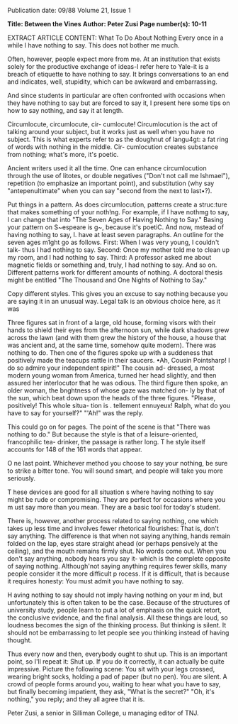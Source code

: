 Publication date: 09/88
Volume 21, Issue 1

**Title: Between the Vines**
**Author: Peter Zusi**
**Page number(s): 10-11**

EXTRACT ARTICLE CONTENT:
What To Do About Nothing 
Every once in a while I have nothing to 
say. This does not bother me much. 

Often, however, people expect more 
from me. At an institution that exists 
solely for the productive exchange of 
ideas-I refer here to Yale-it is a 
breach of etiquette to have nothing to 
say. It brings conversations to an end 
and indicates, well, stupidity, which 
can be awkward and embarrassing. 

And since students in particular are 
often confronted with occasions when 
they have nothing to say but are forced 
to say it, I present here some tips on 
how to say nothing, and say it at 
length. 

Circumlocute, circumlocute, cir-
cumlocute! Circumlocution is the act 
of talking around your subject, but it 
works just as well when you have no 
subject. This is what experts refer to as 
the doughnut of langu4gt: a fat ring of 
words with nothing in the middle. Cir-
cumlocution creates substance from 
nothing; 
what's more, 
it's poetic. 

Ancient writers used it all the time. 
One can enhance circumlocution 
through the use of litotes, or double 
negatives ("Don't not 
call 
me 
Ishmael"), repetition (to emphasize an 
important point), and substitution 
(why say "antepenultimate" when you 
can say "second from the next to 
last•?). 

Put things in a pattern. As does 
circumlocution, 
patterns create a 
struc:ture that makes something of your 
noth!ng. For example, if I 
have 
nothmg to say, I can change that into 
"The Seven Ages of Having Nothing to 
Say." Basing your pattern on 
S~espeare is g~, because it's 
poetiC. And now, mstead of having 
nothing to say, I. have at least seven 
paragraphs. An outline for the seven 
ages m1ght go as follows. First: When I 
was very young, I couldn't talk- thus I 
had nothing to say. Second: Once my 
mother told me to clean up my room, 
and I had nothing to say. Third: A 
professor asked me about magnetic 
fields or something and, truly, I had 
nothing to say. And so on. Different 
patterns work for different amounts of 
nothing. A doctoral thesis might be 
entitled "The Thousand and One 
Nights of Nothing to Say." 

Copy different styles. This gives you 
an excuse to say nothing because you 
are saying it in an unusual way. Legal 
talk is an obvious choice here, as it was 


Three figures sat in front of a large, old 
house, forming visors with their hands to 
shield their eyes from the afternoon sun, while 
dark shadows grew across the lawn (and 
with them grew the history of the house, a 
house that was ancient and, at the same time, 
somehow quite modern). There was nothing 
to do. Then one of the figures spoke up with a 
suddeness that positively made the teacups 
rattle in their saucers. 
•Ah, Cousin Pointsharp! I do so admire 
your independent spirit!" The cousin ad-
dressed, a most modern young woman from 
America, turned her head slightly, and then 
assured her interlocutor that he was odious. 
The third figure then spoke, an older woman, 
the bnghtness of whose gaze was matched on-
ly by that of the sun, which beat down upon 
the heads of the three figures. 
"Please, positively! This whole situa-
tion is . tellement ennuyeux! Ralph, 
what do you have to say for yourself?" 
"'Ah!" was the reply. 

This could go on for pages. The point 
of the scene is that "There was nothing 
to do." But because the style is that of a 
leisure-oriented, francophilic tea-
drinker, the passage is rather long. 
T he style itself accounts for 148 of the 
161 words that appear. 

O ne last point. Whichever method 
you choose to say your nothing, be 
sure to strike a bitter tone. You will 
sound smart, and people will take you 
more seriously. 

T hese devices are good for all 
situation s where having nothing to say 
might be rude or compromising. They 
are perfect for occasions where you 
m ust say more than you mean. They 
are a basic tool for today's student. 

There is, however, another process 
related to saying nothing, one which 
takes up less time and involves fewer 
rhetorical flourishes: That is, don't say 
anything. The difference is that when 
not saying anything, hands remain 
folded on the lap, eyes stare straight 
ahead (or perhaps pensively at the 
ceiling), and the mouth remains firmly 
shut. No words come out. When you 
don't say anything, nobody hears you 
say it- which is the complete opposite 
of saying nothing. Although'not saying 
anything requires fewer skills, many 
people consider it the more difficult 
p rocess. If it is difficult, that is because 
it requires honesty: You must admit 
you have nothing to say. 

H aving nothing to say should not 
imply having nothing on your m ind, 
but unfortunately this is often taken to 
be the case. Because of the structures 
of university study, people learn to put 
a lot of emphasis on the quick retort, 
the conclusive evidence, and the final 
analysis. All these things are loud, so 
loudness becomes the sign of the 
thinking process. But thinking is silent. 
It should not be embarrassing to let 
people see you thinking instead of having 
thought. 

Thus every 
now 
and 
then, 
everybody ought to shut up. This is an 
important point, so I'll repeat it: Shut 
up. If you do it correctly, it can 
actually be quite impressive. Picture 
the following scene: You sit with your 
legs crossed, wearing bright socks, 
holding a pad of paper (but no pen). 
You are silent. A crowd of people 
forms around you, waiting to hear 
what you have to say, but finally 
becoming impatient, they ask, "What 
is the secret?" "Oh, it's nothing," you 
reply; and they all agree that it is. 

Peter Zusi, a senior in Silliman College, u 
managing editor of TNJ.